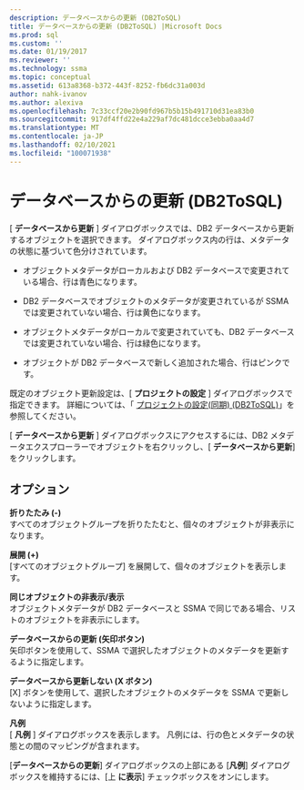 ```yaml
---
description: データベースからの更新 (DB2ToSQL)
title: データベースからの更新 (DB2ToSQL) |Microsoft Docs
ms.prod: sql
ms.custom: ''
ms.date: 01/19/2017
ms.reviewer: ''
ms.technology: ssma
ms.topic: conceptual
ms.assetid: 613a8368-b372-443f-8252-fb6dc31a003d
author: nahk-ivanov
ms.author: alexiva
ms.openlocfilehash: 7c33ccf20e2b90fd967b5b15b491710d31ea83b0
ms.sourcegitcommit: 917df4ffd22e4a229af7dc481dcce3ebba0aa4d7
ms.translationtype: MT
ms.contentlocale: ja-JP
ms.lasthandoff: 02/10/2021
ms.locfileid: "100071938"
---
```

# <a name="refresh-from-database-db2tosql"></a>データベースからの更新 (DB2ToSQL)
[ **データベースから更新** ] ダイアログボックスでは、DB2 データベースから更新するオブジェクトを選択できます。 ダイアログボックス内の行は、メタデータの状態に基づいて色分けされています。  
  
-   オブジェクトメタデータがローカルおよび DB2 データベースで変更されている場合、行は青色になります。  
  
-   DB2 データベースでオブジェクトのメタデータが変更されているが SSMA では変更されていない場合、行は黄色になります。  
  
-   オブジェクトメタデータがローカルで変更されていても、DB2 データベースでは変更されていない場合、行は緑色になります。  
  
-   オブジェクトが DB2 データベースで新しく追加された場合、行はピンクです。  
  
既定のオブジェクト更新設定は、[ **プロジェクトの設定** ] ダイアログボックスで指定できます。 詳細については、「 [プロジェクトの設定&#40;同期&#41; &#40;DB2ToSQL&#41;](../../ssma/db2/project-settings-synchronization-db2tosql.md)」を参照してください。  
  
[ **データベースから更新** ] ダイアログボックスにアクセスするには、DB2 メタデータエクスプローラーでオブジェクトを右クリックし、[ **データベースから更新**] をクリックします。  
  
## <a name="options"></a>オプション  
**折りたたみ (-)**  
すべてのオブジェクトグループを折りたたむと、個々のオブジェクトが非表示になります。  
  
**展開 (+)**  
[すべてのオブジェクトグループ] を展開して、個々のオブジェクトを表示します。  
  
**同じオブジェクトの非表示/表示**  
オブジェクトメタデータが DB2 データベースと SSMA で同じである場合、リストのオブジェクトを非表示にします。  
  
**データベースからの更新 (矢印ボタン)**  
矢印ボタンを使用して、SSMA で選択したオブジェクトのメタデータを更新するように指定します。  
  
**データベースから更新しない (X ボタン)**  
[X] ボタンを使用して、選択したオブジェクトのメタデータを SSMA で更新しないように指定します。  
  
**凡例**  
[ **凡例** ] ダイアログボックスを表示します。 凡例には、行の色とメタデータの状態との間のマッピングが含まれます。  
  
[**データベースからの更新**] ダイアログボックスの上部にある [**凡例**] ダイアログボックスを維持するには、[上 **に表示**] チェックボックスをオンにします。  
  
